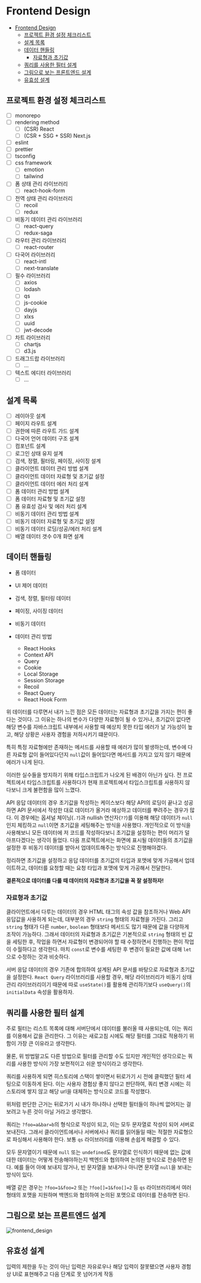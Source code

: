 # Frontend Design

- [Frontend Design](#frontend-design)
  - [프로젝트 환경 설정 체크리스트](#프로젝트-환경-설정-체크리스트)
  - [설계 목록](#설계-목록)
  - [데이터 핸들링](#데이터-핸들링)
    - [자료형과 초기값](#자료형과-초기값)
  - [쿼리를 사용한 필터 설계](#쿼리를-사용한-필터-설계)
  - [그림으로 보는 프론트엔드 설계](#그림으로-보는-프론트엔드-설계)
  - [유효성 설계](#유효성-설계)

## 프로젝트 환경 설정 체크리스트

- [ ] monorepo
- [ ] rendering method
  - [ ] (CSR) React
  - [ ] (CSR + SSG + SSR) Next.js
- [ ] eslint
- [ ] prettier
- [ ] tsconfig
- [ ] css framework
  - [ ] emotion
  - [ ] tailwind
- [ ] 폼 상태 관리 라이브러리
  - [ ] react-hook-form
- [ ] 전역 상태 관리 라이브러리
  - [ ] recoil
  - [ ] redux
- [ ] 비동기 데이터 관리 라이브러리
  - [ ] react-query
  - [ ] redux-saga
- [ ] 라우터 관리 라이브러리
  - [ ] react-router
- [ ] 다국어 라이브러리
  - [ ] react-intl
  - [ ] next-translate
- [ ] 필수 라이브러리
  - [ ] axios
  - [ ] lodash
  - [ ] qs
  - [ ] js-cookie
  - [ ] dayjs
  - [ ] xlxs
  - [ ] uuid
  - [ ] jwt-decode
- [ ] 차트 라이브러리
  - [ ] chartjs
  - [ ] d3.js
- [ ] 드래그드랍 라이브러리
  - [ ] ...
- [ ] 텍스트 에디터 라이브러리
  - [ ] ...

## 설계 목록

- [ ] 레이아웃 설계
- [ ] 페이지 라우트 설계
- [ ] 권한에 따른 라우트 가드 설계
- [ ] 다국어 언어 데이터 구조 설계
- [ ] 컴포넌트 설계
- [ ] 로그인 상태 유지 설계
- [ ] 검색, 정렬, 필터링, 페이징, 사이징 설계
- [ ] 클라이언트 데이터 관리 방법 설계
- [ ] 클라이언트 데이터 자료형 및 초기값 설정
- [ ] 클라이언트 데이터 에러 처리 설계
- [ ] 폼 데이터 관리 방법 설계
- [ ] 폼 데이터 자료형 및 초기값 설정
- [ ] 폼 유효성 검사 및 에러 처리 설계
- [ ] 비동기 데이터 관리 방법 설계
- [ ] 비동기 데이터 자료형 및 초기값 설정
- [ ] 비동기 데이터 로딩/성공/에러 처리 설계
- [ ] 배열 데이터 갯수 0개 화면 설계

## 데이터 핸들링

- 폼 데이터
- UI 제어 데이터
- 검색, 정렬, 필터링 데이터
- 페이징, 사이징 데이터
- 비동기 데이터

- 데이터 관리 방법
  - React Hooks
  - Context API
  - Query
  - Cookie
  - Local Storage
  - Session Storage
  - Recoil
  - React Query
  - React Hook Form

위 데이터를 다루면서 내가 느낀 점은 모든 데이터는 자료형과 초기값을 가지는 편이 좋다는 것이다. 그 이유는 하나의 변수가 다양한 자료형이 될 수 있거나, 초기값이 없다면 해당 변수를 자바스크립트 내부에서 사용할 때 예상치 못한 타입 에러가 날 가능성이 높고, 해당 상황은 사용자 경험을 저하시키기 떄문이다.

특히 특정 자료형에만 존재하는 메서드를 사용할 때 에러가 많이 발생하는데, 변수에 다른 자료형 값이 들어있다던지 `null`값이 들어있다면 메서드를 가지고 있지 않기 때문에 에러가 나게 된다.

이러한 실수들을 방지하기 위해 타입스크립트가 나오게 된 배경이 아닌가 싶다. 전 프로젝트에서 타입스크립트를 사용하다가 현재 프로젝트에서 타입스크립트를 사용하지 않다보니 크게 불편함을 많이 느꼈다.

API 응답 데이터의 경우 초기값을 작성하는 케이스보다 해당 API의 로딩이 끝나고 성공하면 API 문서에서 작성한 대로 데이터가 올거라 예상하고 데이터를 뿌려주는 경우가 많다. 이 경우에는 옵셔널 체이닝(`.?`)과 nullish 연산자(`??`)를 이용해 해당 데이터가 `null`인지 체킹하고 `null`이면 초기값을 세팅해주는 방식을 사용했다. 개인적으로 이 방식을 사용해보니 모든 데이터에 저 코드를 작성하다보니 초기값을 설정하는 편이 머리가 덜 아프다겠다는 생각이 들었다. 다음 프로젝트에서는 화면에 표시될 데이터들의 초기값을 설정한 후 비동기 데이터를 받아서 업데이트해주는 방식으로 진행해야겠다.

정리하면 초기값을 설정하고 응답 데이터를 초기값의 타입과 포맷에 맞게 가공해서 업데이트하고, 데이터를 요청할 때는 요청 타입과 포맷에 맞게 가공해서 전달한다.

**결론적으로 데이터를 다룰 때 데이터의 자료형과 초기값을 꼭 잘 설정하자!**

### 자료형과 초기값

클라이언트에서 다루는 데이터의 경우 HTML 태그의 속성 값을 참조하거나 Web API 응답값을 사용하게 되는데, 대부분의 경우 `string` 형태의 자료형을 가진다. 그리고
`string` 형태가 다른 `number`, `boolean` 형태보다 메서드도 많기 때문에 값을 다양하게 조작이 가능하다. 그래서 데이터의 자료형과 초기값은 기본적으로 `string` 형태의 빈 값을 세팅한 후, 작업을 하면서 자료형이 변경되어야 할 때 수정하면서 진행하는 편이 작업이 수월하다고 생각한다. 마치 `const`로 변수를 세팅한 후 변경이 필요한 값에 대해 `let`으로 수정하는 것과 비슷하다.

서버 응답 데이터의 경우 기존에 합의하여 설계된 API 문서를 바탕으로 자료형과 초기값을 설정한다. `React Query` 라이브러리를 사용할 경우, 해당 라이브러리가 비동기 상태 관리 라이브러리이기 때문에 따로 `useState()`를 활용해 관리하기보다 `useQuery()`의 `initialData` 속성을 활용하자.

## 쿼리를 사용한 필터 설계

주로 필터는 리스트 목록에 대해 서버단에서 데이터를 불러올 때 사용되는데, 이는 쿼리를 이용해서 값을 관리한다. 그 이유는 새로고침 시에도 해당 필터를 그대로 적용하기 위함이 가장 큰 이유라고 생각한다.

물론, 위 방법말고도 다른 방법으로 필터를 관리할 수도 있지만 개인적인 생각으로는 쿼리를 사용한 방식이 가장 보편적이고 쉬운 방식이라고 생각한다.

쿼리를 사용하게 되면 히스토리에 스택이 쌓이면서 뒤로가기 시 전에 클릭했던 필터 세팅으로 이동하게 된다. 이는 사용자 경험상 좋지 않다고 판단하여, 쿼리 변경 시에는 히스토리에 쌓지 않고 해당 url을 대체하는 방식으로 코드를 작성했다.

위처럼 판단한 근거는 뒤로가기 시 내가 하나하나 선택한 필터들이 하나씩 없어지는 걸 보려고 누른 것이 아닐 거라고 생각했다.

쿼리는 `?foo=a&bar=b`의 형식으로 작성이 되고, 이는 모두 문자열로 작성이 되어 서버로 보내진다. 그래서 클라이언트에서나 서버에서나 쿼리를 읽어들일 때는 적절한 자료형으로 파싱해서 사용해야 한다. 보통 `qs` 라이브러리를 이용해 손쉽게 해결할 수 있다.

모두 문자열이기 때문에 `null` 또는 `undefined`도 문자열로 인식하기 때문에 없는 값에 대한 데이터는 어떻게 전송해야하는지 백엔드와 협의하여 논의된 방식으로 전송하면 된다. 예를 들어 아예 보내지 않거나, 빈 문자열을 보내거나 아니면 문자열 `null`을 보내는 방식이 있다.

배열 같은 경우는 `?foo=1&foo=2` 또는 `?foo[]=1&foo[]=2` 등 `qs` 라이브러리에서 여러 형태의 포맷을 지원하며 백엔드와 협의하여 논의된 포맷으로 데이터를 전송하면 된다.

## 그림으로 보는 프론트엔드 설계

![frontend_design](frontend_design.jpg)

## 유효성 설계

<!-- todo: 내용 보완 필요 -->

입력의 제한을 두는 것이 아닌 입력은 자유로우나 해당 입력이 잘못됐으면 사용자 경험상 UI로 표현해주고 다음 단계로 못 넘어가게 작동
